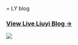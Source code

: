 = LY blog     

### [View Live Liuyi Blog &rarr;](https://kiweiliuyi.github.io)

![](http://kiweiliuiy.github.io/img/blog-desktop.jpg)
